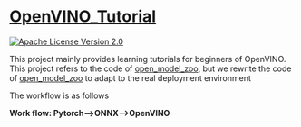 # [OpenVINO_Tutorial](https://github.com/DYF-AI/OpenVINO_Tutorials/)

[![Apache License Version 2.0](https://img.shields.io/badge/license-Apache_2.0-green.svg)](LICENSE)

This project mainly provides learning tutorials for beginners of OpenVINO. This project refers to the code of [open_model_zoo](https://github.com/openvinotoolkit/open_model_zoo), but we rewrite the code of [open_model_zoo](https://github.com/openvinotoolkit/open_model_zoo) to adapt to the real deployment environment


The workflow is as follows

**Work flow: Pytorch-->ONNX-->OpenVINO**